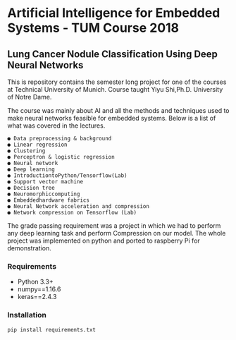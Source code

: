
# Artificial Intelligence for Embedded Systems - TUM Course 2018 

## Lung Cancer Nodule Classification Using Deep Neural Networks


This is repository contains the semester long project for one of the courses at Technical University of Munich. 
Course taught Yiyu Shi,Ph.D. University of Notre Dame.

The course was mainly about AI and all the methods and techniques used to make neural networks feasible for embedded systems.
Below is a list of what was covered in the lectures.

 
	● Data preprocessing & background 
	● Linear regression 
	● Clustering 
	● Perceptron & logistic regression 
	● Neural network 
	● Deep learning  
	● IntroductiontoPython/Tensorflow(Lab) 
	● Support vector machine 
	● Decision tree 
	● Neuromorphiccomputing
	● Embeddedhardware fabrics  
	● Neural Network acceleration and compression
	● Network compression on Tensorflow (Lab) 


The grade passing requirement was a project in which we had to perform any deep learning task and perform Compression on our model. 
The whole project was implemented on python and ported to raspberry Pi for demonstration.

### Requirements

* Python 3.3+
* numpy==1.16.6
* keras==2.4.3

### Installation

``pip install requirements.txt``
